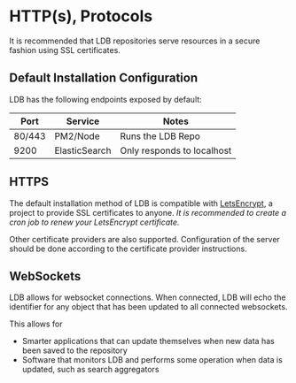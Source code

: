 # HTTP(s), Protocols

It is recommended that LDB repositories serve resources in a secure fashion using SSL certificates.

## Default Installation Configuration

LDB has the following endpoints exposed by default:

| **Port** | **Service**       | **Notes**                                             |
|----------|-------------------|-------------------------------------------------------|
| 80/443   | PM2/Node          | Runs the LDB Repo                                     |
| 9200     | ElasticSearch     | Only responds to localhost                            |

## HTTPS

The default installation method of LDB is compatible with [LetsEncrypt](https://letsencrypt.org/), a project to provide SSL certificates to anyone. *It is recommended to create a cron job to renew your LetsEncrypt certificate.*

Other certificate providers are also supported. Configuration of the server should be done according to the certificate provider instructions.

## WebSockets

LDB allows for websocket connections. When connected, LDB will echo the identifier for any object that has been updated to all connected websockets.

This allows for
* Smarter applications that can update themselves when new data has been saved to the repository
* Software that monitors LDB and performs some operation when data is updated, such as search aggregators